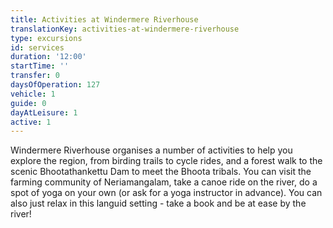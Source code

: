 ```yaml
---
title: Activities at Windermere Riverhouse
translationKey: activities-at-windermere-riverhouse
type: excursions
id: services
duration: '12:00'
startTime: ''
transfer: 0
daysOfOperation: 127
vehicle: 1
guide: 0
dayAtLeisure: 1
active: 1
---
```

Windermere Riverhouse organises a number of activities to help you explore the region, from birding trails to cycle rides, and a forest walk to the scenic Bhootathankettu Dam to meet the Bhoota tribals. You can visit the farming community of Neriamangalam, take a canoe ride on the river, do a spot of yoga on your own (or ask for a yoga instructor in advance). You can also just relax in this languid setting - take a book and be at ease by the river!  